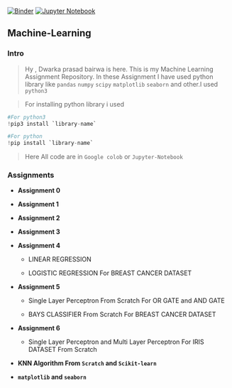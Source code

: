 [![Binder](https://mybinder.org/badge_logo.svg)](https://mybinder.org/v2/gh/dp1706/Machine-Learning/HEAD) [![Jupyter Notebook](https://raw.githubusercontent.com/jupyter/design/master/logo/png-2x/jupyter-sq-text-left.png)](https://nbviewer.jupyter.org/github/dp1706/Machine-Learning/tree/master/)

## Machine-Learning


### Intro
       
 >  Hy , Dwarka prasad bairwa is here. This is my Machine Learning Assignment Repository. In these Assignment I have used  python library like `pandas` `numpy` `scipy` `matplotlib` `seaborn` and other.I used `python3`
   
  > For installing python library i used 
  ```python
  #For python3
  !pip3 install `library-name`
  
  #For python
  !pip install `library-name`
  
  ```
> Here All code are in `Google colob` or `Jupyter-Notebook`


### Assignments

   * **Assignment 0**

   * **Assignment 1**

   * **Assignment 2**

   * **Assignment 3**
   
   * **Assignment 4**
   
     * LINEAR REGRESSION
     
     * LOGISTIC REGRESSION For BREAST CANCER DATASET
   
   * **Assignment 5**
   
     * Single Layer Perceptron From Scratch For OR GATE and AND GATE
     
     * BAYS CLASSIFIER From Scratch For BREAST CANCER DATASET
       
   * **Assignment 6**
     
     * Single Layer Perceptron and Multi Layer Perceptron For IRIS DATASET From Scratch
     
   * **KNN Algorithm From `Scratch` and `Scikit-learn`**
       
   * **`matplotlib` and `seaborn`**




